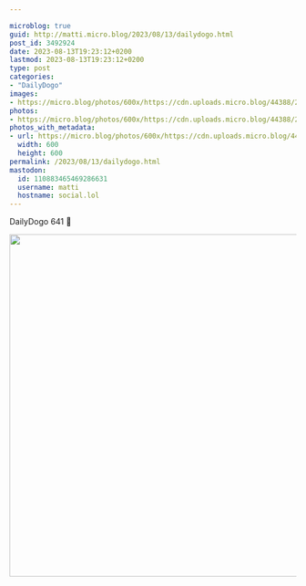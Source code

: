 ```yaml
---

microblog: true
guid: http://matti.micro.blog/2023/08/13/dailydogo.html
post_id: 3492924
date: 2023-08-13T19:23:12+0200
lastmod: 2023-08-13T19:23:12+0200
type: post
categories:
- "DailyDogo"
images:
- https://micro.blog/photos/600x/https://cdn.uploads.micro.blog/44388/2023/425da519c56740eb8716963a6f670905.jpg
photos:
- https://micro.blog/photos/600x/https://cdn.uploads.micro.blog/44388/2023/425da519c56740eb8716963a6f670905.jpg
photos_with_metadata:
- url: https://micro.blog/photos/600x/https://cdn.uploads.micro.blog/44388/2023/425da519c56740eb8716963a6f670905.jpg
  width: 600
  height: 600
permalink: /2023/08/13/dailydogo.html
mastodon:
  id: 110883465469286631
  username: matti
  hostname: social.lol
---
```

DailyDogo 641 🐶

<img src="https://micro.blog/photos/600x/https://blog.martin-haehnel.de/uploads/2023/425da519c56740eb8716963a6f670905.jpg" width="600" height="600" alt="" />
